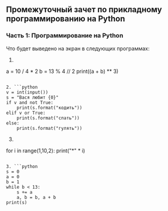 ## Промежуточный зачет по прикладному программированию на Python

### Часть 1: Программирование на Python

Что будет выведено на экран в следующих программах:

1. ```python
a = 10 / 4 * 2
b = 13 % 4 // 2
print((a + b) ** 3)
```

2. ```python
v = int(input())
s = "Вася любит {0}"
if v and not True:
    print(s.format("кодить"))
elif v or True:
    print(s.format("спать"))
else:
    print(s.format("гулять"))
```

3. ```python
for i in range(1,10,2):
    print("*" * i)
```

3. ```python
s = 0
a = 0
b = 1
while b < 13:
    s += a
    a, b = b, a + b
print(s)
```

